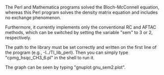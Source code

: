 The Perl and Mathematica programs solved the Bloch-McConnell equation, whereas this Perl program solves the density matrix equation and includes no exchange phenomenon.

Furthermore, it currently implements only the conventional RC and AFTAC methods, which can be switched by setting the variable "sem" to 3 or 2, respectively.

The path to the library must be set correctly and written on the first line of the program (e.g., -I../TI_lib_perl). Then you can simply type "cpmg_hsqc_CH3_6.pl" in the shell to run it.

The graph can be seen by typing "gnuplot gnu_sem2.plot".
